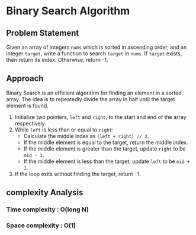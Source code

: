 # Binary Search Algorithm

## Problem Statement

Given an array of integers `nums` which is sorted in ascending order, and an integer `target`, write a function to search `target` in `nums`. If `target` exists, then return its index. Otherwise, return -1.

## Approach

Binary Search is an efficient algorithm for finding an element in a sorted array. The idea is to repeatedly divide the array in half until the target element is found.

1. Initialize two pointers, `left` and `right`, to the start and end of the array respectively.
2. While `left` is less than or equal to `right`:
   - Calculate the middle index as `(left + right) // 2`.
   - If the middle element is equal to the target, return the middle index.
   - If the middle element is greater than the target, update `right` to be `mid - 1`.
   - If the middle element is less than the target, update `left` to be `mid + 1`.
3. If the loop exits without finding the target, return -1.

## complexity Analysis
### Time complexity : O(long N)
### Space complexity : O(1)
